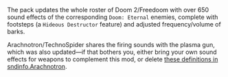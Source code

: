 The pack updates the whole roster of Doom 2/Freedoom with over 650 sound effects of the corresponding `Doom: Eternal` enemies, complete with footsteps (a `Hideous Destructor` feature) and adjusted frequency/volume of barks.

Arachnotron/TechnoSpider shares the firing sounds with the plasma gun, which was also updated—if that bothers you, either bring your own sound effects for weapons to complement this mod, or delete [these definitions in sndinfo.Arachnotron](https://github.com/awgv/GZDoom-Eternal-enemy-sounds/blob/main/src/sndinfo.Arachnotron#L149-L150).
